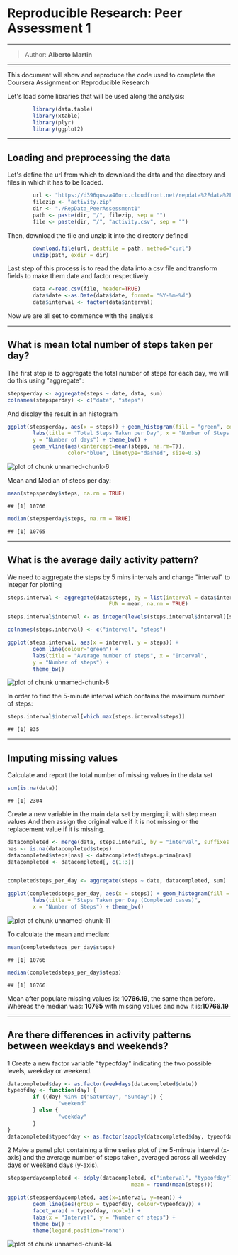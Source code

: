 Reproducible Research: Peer Assessment 1
========================================
---
> Author: **Alberto Martin**
---

This document will show and reproduce the code used to complete the Coursera Assignment
on Reproducible Research


Let's load some libraries that will be used along the analysis:


```r
        library(data.table)
        library(xtable)
        library(plyr)
        library(ggplot2) 
```


***

## Loading and preprocessing the data

Let's define the url from which to download the data and the directory and files
in which it has to be loaded.


```r
        url <- "https://d396qusza40orc.cloudfront.net/repdata%2Fdata%2Factivity.zip"
        filezip <- "activity.zip"
        dir <- "./RepData_PeerAssessment1"
        path <- paste(dir, "/", filezip, sep = "")
        file <- paste(dir, "/", "activity.csv", sep = "")
```

Then, download the file and unzip it into the directory defined


```r
        download.file(url, destfile = path, method="curl")
        unzip(path, exdir = dir)
```

Last step of this process is to read the data into a csv file and transform fields to 
make them date and factor respectively. 


```r
        data <-read.csv(file, header=TRUE)
        data$date <-as.Date(data$date, format= "%Y-%m-%d")
        data$interval <- factor(data$interval)
```
Now we are all set to commence with the analysis


***

## What is mean total number of steps taken per day?

The first step is to aggregate the total number of steps for each day, we will do
this using "aggregate":


```r
stepsperday <- aggregate(steps ~ date, data, sum)
colnames(stepsperday) <- c("date", "steps")
```

And display the result in an histogram


```r
ggplot(stepsperday, aes(x = steps)) + geom_histogram(fill = "green", colour = "white", binwidth = 700) + 
        labs(title = "Total Steps Taken per Day", x = "Number of Steps per Day", 
        y = "Number of days") + theme_bw() + 
        geom_vline(aes(xintercept=mean(steps, na.rm=T)),   
                   color="blue", linetype="dashed", size=0.5)
```

![plot of chunk unnamed-chunk-6](figure/unnamed-chunk-6.png) 



Mean and Median of steps per day:  


```r
mean(stepsperday$steps, na.rm = TRUE)
```

```
## [1] 10766
```

```r
median(stepsperday$steps, na.rm = TRUE)
```

```
## [1] 10765
```



***

## What is the average daily activity pattern?

We need to aggregate the steps by 5 mins intervals and change "interval" to integer 
for plotting


```r
steps.interval <- aggregate(data$steps, by = list(interval = data$interval), 
                                FUN = mean, na.rm = TRUE)

steps.interval$interval <- as.integer(levels(steps.interval$interval)[steps.interval$interval])

colnames(steps.interval) <- c("interval", "steps")

ggplot(steps.interval, aes(x = interval, y = steps)) + 
        geom_line(colour="green") + 
        labs(title = "Average number of steps", x = "Interval", 
        y = "Number of steps") + 
        theme_bw()
```

![plot of chunk unnamed-chunk-8](figure/unnamed-chunk-8.png) 



In order to find the 5-minute interval which contains the maximum number of steps:


```r
steps.interval$interval[which.max(steps.interval$steps)]
```

```
## [1] 835
```


***

## Imputing missing values

Calculate and report the total number of missing values in the data set


```r
sum(is.na(data))
```

```
## [1] 2304
```

Create a new variable in the main data set by merging it with step mean values
And then assign the original value if it is not missing or the replacement value if it is missing. 


```r
datacompleted <- merge(data, steps.interval, by = "interval", suffixes = c("",".prima"))
nas <- is.na(datacompleted$steps)
datacompleted$steps[nas] <- datacompleted$steps.prima[nas]
datacompleted <- datacompleted[, c(1:3)]


completedsteps_per_day <- aggregate(steps ~ date, datacompleted, sum)

ggplot(completedsteps_per_day, aes(x = steps)) + geom_histogram(fill = "green",colour = "white", binwidth = 700) + 
        labs(title = "Steps Taken per Day (Completed cases)", 
        x = "Number of Steps") + theme_bw()
```

![plot of chunk unnamed-chunk-11](figure/unnamed-chunk-11.png) 

To calculate the mean and median:


```r
mean(completedsteps_per_day$steps)
```

```
## [1] 10766
```

```r
median(completedsteps_per_day$steps)
```

```
## [1] 10766
```

Mean after populate missing values is: **10766.19**, the same than before.
Whereas the median was: **10765** with missing values and now it is:**10766.19**


***

## Are there differences in activity patterns between weekdays and weekends?
1 Create a new factor variable "typeofday" indicating the two possible levels, weekday or 
weekend.


```r
datacompleted$day <- as.factor(weekdays(datacompleted$date))
typeofday <- function(day) {
        if ((day) %in% c("Saturday", "Sunday")) {
                "weekend"
        } else {
                "weekday"
        }
}
datacompleted$typeofday <- as.factor(sapply(datacompleted$day, typeofday))
```


2 Make a panel plot containing a time series plot of the 5-minute interval (x-axis) and the average number of steps taken, averaged across all weekday days or weekend days (y-axis).


```r
stepsperdaycompleted <- ddply(datacompleted, c("interval", "typeofday"), summarise,
                                       mean = round(mean(steps)))

ggplot(stepsperdaycompleted, aes(x=interval, y=mean)) + 
        geom_line(aes(group = typeofday, colour=typeofday)) +
        facet_wrap( ~ typeofday, ncol=1) +
        labs(x = "Interval", y = "Number of steps") + 
        theme_bw() +
        theme(legend.position="none")
```

![plot of chunk unnamed-chunk-14](figure/unnamed-chunk-14.png) 

